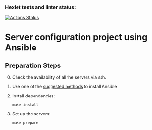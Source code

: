 ### Hexlet tests and linter status:
[![Actions Status](https://github.com/Avanera/devops-for-programmers-project-76/actions/workflows/hexlet-check.yml/badge.svg)](https://github.com/Avanera/devops-for-programmers-project-76/actions)

# Server configuration project using Ansible

## Preparation Steps

0. Check the availability of all the servers via ssh.

1.  Use one of the [suggested methods](https://docs.ansible.com/ansible/latest/installation_guide/intro_installation.html) to install Ansible

2. Install dependencies:
    ```
    make install
    ```

3. Set up the servers:
    ```
    make prepare
    ```
